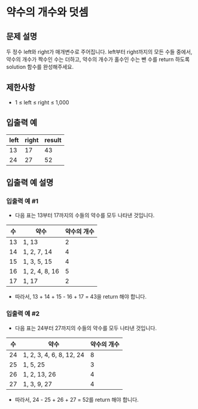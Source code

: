 # 약수의 개수와 덧셈

## 문제 설명

두 정수 left와 right가 매개변수로 주어집니다. left부터 right까지의 모든 수들 중에서, 약수의 개수가 짝수인 수는 더하고, 약수의 개수가 홀수인 수는 뺀 수를 return 하도록 solution
함수를 완성해주세요.

## 제한사항

- 1 ≤ left ≤ right ≤ 1,000

## 입출력 예

| left | 	right	 | result |
|------|---------|--------|
| 13   | 	17     | 	43    |
| 24	  | 27      | 	52    |

## 입출력 예 설명

### 입출력 예 #1

- 다음 표는 13부터 17까지의 수들의 약수를 모두 나타낸 것입니다.

| 수   | 	약수             | 	약수의 개수 |
|-----|-----------------|---------|
| 13  | 	1, 13          | 	2      |
| 14  | 	1, 2, 7, 14	   | 4       |
| 15	 | 1, 3, 5, 15	    | 4       |
| 16	 | 1, 2, 4, 8, 16	 | 5       |
| 17	 | 1, 17           | 	2      |

- 따라서, 13 + 14 + 15 - 16 + 17 = 43을 return 해야 합니다.

### 입출력 예 #2

- 다음 표는 24부터 27까지의 수들의 약수를 모두 나타낸 것입니다.

| 수   | 	약수                        | 	약수의 개수 |
|-----|----------------------------|---------|
| 24  | 	1, 2, 3, 4, 6, 8, 12, 24	 | 8       |
| 25	 | 1, 5, 25	                  | 3       |
| 26	 | 1, 2, 13, 26	              | 4       |
| 27	 | 1, 3, 9, 27	               | 4       |

- 따라서, 24 - 25 + 26 + 27 = 52를 return 해야 합니다.


